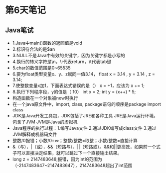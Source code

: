 # 第6天笔记
## Java笔试
- 1.Java中main()函数的返回值是void
- 2.标识符合法的是$an  
- 3.NULL不是Java中有效的关键字，因为关键字都是小写的
- 4.换行的转义字符是\n，\r代表return，\t代表tab键
- 5.char的数值范围是0~65535
- 6.要为float类型变量x、y、z赋同一值3.14，
float x = 3.14 , y = 3.14 , z = 3.14;  
- 7.使整数变量x加1，下面表达式错误的是（）
x = +1，应该为 x += 1;
- 8.执行下列程序段，y的值是（ 10）
int x = 2;
int y = (x++) * 5;
- 构造函数在一个对象被new时执行
- 在一个java原文件中，import, class, package语句的顺序是package import class
- JDK是Java开发工具包，JDK包括了JRE和各种工具
JRE是Java运行环境，包含了JVM
JVM是Java的虚拟机
- Java程序的执行过程：1.编写Java文件 2.通过JDK编写成class文件 3.通过JVM解释成机器码文件
- 整数/0报错；小数/0=∞；整数/整数=取整；小数/整数=直接计算
- &（与），|（或），&&（短路与），||（短路或）。&&和||更高效，如果前一个式子可以直接决定结果，就可以跳过下一个直接输出结果。
- long z = 2147483648;报错，因为int的范围为（-2147483647~2147483647），2147483648超出了int范围
